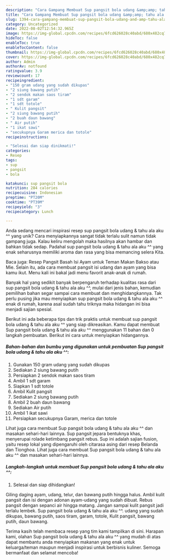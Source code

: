 ```yaml
---
description: "Cara Gampang Membuat Sup pangsit bola udang &amp;amp; tahu ala aku ^^ yang Lezat Sekali"
title: "Cara Gampang Membuat Sup pangsit bola udang &amp;amp; tahu ala aku ^^ yang Lezat Sekali"
slug: 1394-cara-gampang-membuat-sup-pangsit-bola-udang-and-amp-tahu-ala-aku-yang-lezat-sekali
category: Uncategorized
date: 2022-08-02T12:54:32.965Z
image: https://img-global.cpcdn.com/recipes/6fcd626028c40abd/680x482cq70/sup-pangsit-bola-udang-tahu-ala-aku-foto-resep-utama.jpg
hideToc: false
enableToc: true
enableTocContent: false
thumbnail: https://img-global.cpcdn.com/recipes/6fcd626028c40abd/680x482cq70/sup-pangsit-bola-udang-tahu-ala-aku-foto-resep-utama.jpg
cover: https://img-global.cpcdn.com/recipes/6fcd626028c40abd/680x482cq70/sup-pangsit-bola-udang-tahu-ala-aku-foto-resep-utama.jpg
author: Admin
authorAv: notfound
ratingvalue: 3.9
reviewcount: 17
recipeingredient:
- "150 gram udang yang sudah dikupas"
- "2 siung bawang putih"
- "2 sendok makan saos tiram"
- "1 sdt garam"
- "1 sdt totole"
- " Kulit pangsit"
- "2 siung bawang putih"
- "2 buah daun bawang"
- " Air putih"
- "1 ikat sawi"
- "secukupnya Garam merica dan totole"
recipeinstructions:

- "Selesai dan siap dinikmati!"
categories:
- Resep
tags:
- sup
- pangsit
- bola

katakunci: sup pangsit bola 
nutrition: 284 calories
recipecuisine: Indonesian
preptime: "PT20M"
cooktime: "PT39M"
recipeyield: "3"
recipecategory: Lunch

---
```





Anda sedang mencari inspirasi resep sup pangsit bola udang &amp; tahu ala aku ^^ yang unik? Cara menyiapkannya sangat tidak terlalu sulit namun tidak gampang juga. Kalau keliru mengolah maka hasilnya akan hambar dan bahkan tidak sedap. Padahal sup pangsit bola udang &amp; tahu ala aku ^^ yang enak seharusnya memiliki aroma dan rasa yang bisa memancing selera Kita.





Baca juga: Resep Pangsit Basah Isi Ayam untuk Teman Makan Bakso atau Mie. Selain itu, ada cara membuat pangsit isi udang dan ayam yang bisa kamu ikut. Menu kali ini bakal jadi menu favorit anak-anak di rumah.

Banyak hal yang sedikit banyak berpengaruh terhadap kualitas rasa dari sup pangsit bola udang &amp; tahu ala aku ^^, mulai dari jenis bahan, kemudian pemilihan bahan segar sampai cara membuat dan menghidangkannya. Tak perlu pusing jika mau menyiapkan sup pangsit bola udang &amp; tahu ala aku ^^ enak di rumah, karena asal sudah tahu triknya maka hidangan ini bisa menjadi sajian spesial.






Berikut ini ada beberapa tips dan trik praktis untuk membuat sup pangsit bola udang &amp; tahu ala aku ^^ yang siap dikreasikan. Kamu dapat membuat Sup pangsit bola udang &amp; tahu ala aku ^^ menggunakan 11 bahan dan 0 langkah pembuatan. Berikut ini cara untuk menyiapkan hidangannya.

<!--inarticleads1-->

##### Bahan-bahan dan bumbu yang digunakan untuk pembuatan Sup pangsit bola udang &amp; tahu ala aku ^^:

1. Gunakan 150 gram udang yang sudah dikupas
1. Sediakan 2 siung bawang putih
1. Persiapkan 2 sendok makan saos tiram
1. Ambil 1 sdt garam
1. Siapkan 1 sdt totole
1. Ambil  Kulit pangsit
1. Sediakan 2 siung bawang putih
1. Ambil 2 buah daun bawang
1. Sediakan  Air putih
1. Ambil 1 ikat sawi
1. Persiapkan secukupnya Garam, merica dan totole


Lihat juga cara membuat Sup pangsit bola udang &amp; tahu ala aku ^^ dan masakan sehari-hari lainnya. Sup pangsit jepara bentuknya khas, menyerupai rolade ketimbang pangsit rebus. Sup ini adalah sajian fusion, yaitu resep lokal yang dipengaruhi oleh citarasa asing dari resep Belanda dan Tionghoa. Lihat juga cara membuat Sup pangsit bola udang &amp; tahu ala aku ^^ dan masakan sehari-hari lainnya. 

<!--inarticleads2-->

##### Langkah-langkah untuk membuat Sup pangsit bola udang &amp; tahu ala aku ^^:


1. Selesai dan siap dihidangkan!

Giling daging ayam, udang, telur, dan bawang putih hingga halus. Ambil kulit pangsit dan isi dengan adonan ayam-udang yang sudah dibuat. Rebus pangsit dengan sepanci air hingga matang. Jangan sampai kulit pangsit jadi terlalu lembek. Sup pangsit bola udang &amp; tahu ala aku ^^. udang yang sudah dikupas, bawang putih, saos tiram, garam, totole, Kulit pangsit, bawang putih, daun bawang. 

Terima kasih telah membaca resep yang tim kami tampilkan di sini. Harapan kami, olahan Sup pangsit bola udang &amp; tahu ala aku ^^ yang mudah di atas dapat membantu anda menyiapkan makanan yang enak untuk keluarga/teman maupun menjadi inspirasi untuk berbisnis kuliner. Semoga bermanfaat dan selamat mencoba!
